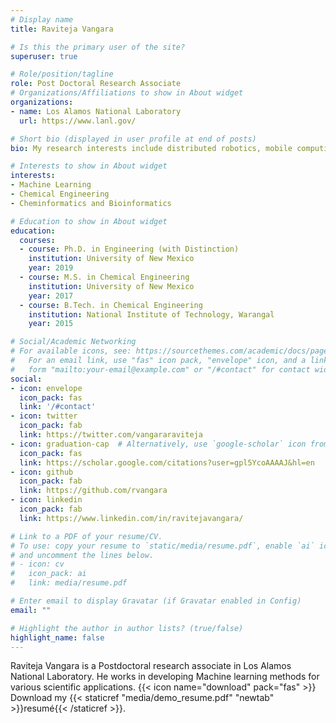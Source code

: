 ```yaml
---
# Display name
title: Raviteja Vangara

# Is this the primary user of the site?
superuser: true

# Role/position/tagline
role: Post Doctoral Research Associate
# Organizations/Affiliations to show in About widget
organizations:
- name: Los Alamos National Laboratory
  url: https://www.lanl.gov/

# Short bio (displayed in user profile at end of posts)
bio: My research interests include distributed robotics, mobile computing and programmable matter.

# Interests to show in About widget
interests:
- Machine Learning
- Chemical Engineering
- Cheminformatics and Bioinformatics

# Education to show in About widget
education:
  courses:
  - course: Ph.D. in Engineering (with Distinction)
    institution: University of New Mexico
    year: 2019
  - course: M.S. in Chemical Engineering
    institution: University of New Mexico
    year: 2017
  - course: B.Tech. in Chemical Engineering
    institution: National Institute of Technology, Warangal
    year: 2015

# Social/Academic Networking
# For available icons, see: https://sourcethemes.com/academic/docs/page-builder/#icons
#   For an email link, use "fas" icon pack, "envelope" icon, and a link in the
#   form "mailto:your-email@example.com" or "/#contact" for contact widget.
social:
- icon: envelope
  icon_pack: fas
  link: '/#contact'
- icon: twitter
  icon_pack: fab
  link: https://twitter.com/vangararaviteja
- icon: graduation-cap  # Alternatively, use `google-scholar` icon from `ai` icon pack
  icon_pack: fas
  link: https://scholar.google.com/citations?user=gpl5YcoAAAAJ&hl=en
- icon: github
  icon_pack: fab
  link: https://github.com/rvangara
- icon: linkedin
  icon_pack: fab
  link: https://www.linkedin.com/in/ravitejavangara/

# Link to a PDF of your resume/CV.
# To use: copy your resume to `static/media/resume.pdf`, enable `ai` icons in `params.toml`, 
# and uncomment the lines below.
# - icon: cv
#   icon_pack: ai
#   link: media/resume.pdf

# Enter email to display Gravatar (if Gravatar enabled in Config)
email: ""

# Highlight the author in author lists? (true/false)
highlight_name: false
---
```


Raviteja Vangara is a Postdoctoral research associate in Los Alamos National Laboratory. He works in developing Machine learning methods for various scientific applications. 
{{< icon name="download" pack="fas" >}} Download my {{< staticref "media/demo_resume.pdf" "newtab" >}}resumé{{< /staticref >}}.
